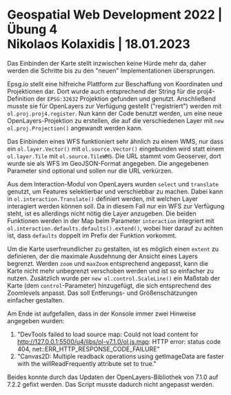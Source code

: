 # Geospatial Web Development 2022 | Übung 4 <br/> Nikolaos Kolaxidis | 18.01.2023

Das Einbinden der Karte stellt inzwischen keine Hürde mehr da, daher werden die Schritte bis zu den "neuen" Implementationen übersprungen.

Epsg.io stellt eine hilfreiche Plattform zur Beschaffung von Koordinaten und Projektionen dar. Dort wurde auch entsprechend der String für die proj4-Definition der `EPSG:32632` Projektion gefunden und genutzt. Anschließend musste sie für OpenLayers zur Verfügung gestellt ("registriert") werden mit `ol.proj.proj4.register`. Nun kann der Code benutzt werden, um eine neue OpenLayers-Projektion zu erstellen, die auf die verschiedenen Layer mit `new ol.proj.Projection()` angewandt werden kann.

Das Einbinden eines WFS funktioniert sehr ähnlich zu einem WMS, nur dass ein `ol.layer.Vector()` mit `ol.source.Vector()` eingebunden wird statt einem `ol.layer.Tile` mit `ol.source.TileWMS`. Die URL stammt vom Geoserver, dort wurde sie als WFS im GeoJSON-Format angegeben. Die angegebenen Parameter sind optional und sollen nur die URL verkürzen. 

Aus dem Interaction-Modul von OpenLayers wurden `select` und `translate` genutzt, um Features selektierbar und verschiebbar zu machen. Dabei kann in `ol.interaction.Translate()` definiert werden, mit welchen Layer interagiert werden können soll. Da in diesem Fall nur ein WFS zur Verfügung steht, ist es allerdings nicht nötig die Layer anzugeben. Die beiden Funktionen werden in der Map beim Parameter `interaction` integriert mit `ol.interaction.defaults.defaults().extend()`, wobei hier darauf zu achten ist, dass `defaults` doppelt im Prefix der Funktion vorkommt.

Um die Karte userfreundlicher zu gestalten, ist es möglich einen `extent` zu definieren, der die maximale Ausdehnung der Ansicht eines Layers begrenzt. Werden `zoom` und `maxZoom` entsprechend angepasst, kann die Karte nicht mehr unbegrenzt verschoben werden und ist so einfacher zu nutzen. Zusätzlich wurde per `new ol.control.ScaleLine()` ein Maßstab der Karte (dem `control`-Parameter) hinzugefügt, die sich entsprechend des Zoomlevels anpasst. Das soll Entferungs- und Größenschätzungen einfacher gestalten.

Am Ende ist aufgefallen, dass in der Konsole immer zwei Hinweise angegeben wurden:
1. "DevTools failed to load source map: Could not load content for http://127.0.0.1:5500/u4/libs/ol-v7.1.0/ol.js.map: HTTP error: status code 404, net::ERR_HTTP_RESPONSE_CODE_FAILURE"
2. "Canvas2D: Multiple readback operations using getImageData are faster with the willReadFrequently attribute set to true."

Beides konnte durch das Updaten der OpenLayers-Bibliothek von 7.1.0 auf 7.2.2 gefixt werden. Das Script musste dadurch nicht angepasst werden.